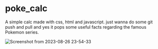 # poke_calc

A simple calc made with css, html and javascript.
just wanna do some git push and pull and yes it pops some useful facts regarding the famous Pokemon series.

![Screenshot from 2023-08-26 23-54-33](https://github.com/masterujjval/poke_calc/assets/64778409/423c6b55-02ed-4b4a-bb14-6f302d649588)


